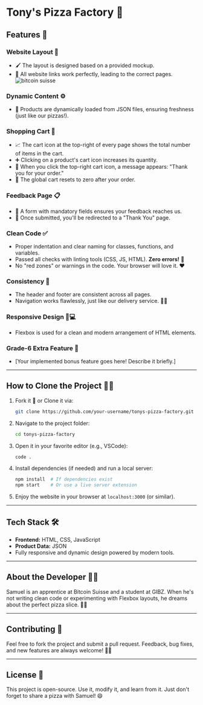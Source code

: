 # Tony's Pizza Factory 🍕

## Features 🌟

### Website Layout 🎨
- 🖌️ The layout is designed based on a provided mockup.
- 🔗 All website links work perfectly, leading to the correct pages.
![bitcoin suisse](https://github.com/user-attachments/assets/980e9d5a-8a53-4d85-89eb-4ccb6e121183)

### Dynamic Content ⚙️
- 🍕 Products are dynamically loaded from JSON files, ensuring freshness (just like our pizzas!).

### Shopping Cart 🛒
- 📈 The cart icon at the top-right of every page shows the total number of items in the cart.
- ➕ Clicking on a product's cart icon increases its quantity.
- 📝 When you click the top-right cart icon, a message appears: "Thank you for your order."
- 🧹 The global cart resets to zero after your order.

### Feedback Page 📋
- 🤔 A form with mandatory fields ensures your feedback reaches us.
- 🥳 Once submitted, you'll be redirected to a "Thank You" page.

### Clean Code ✅
- Proper indentation and clear naming for classes, functions, and variables.
- Passed all checks with linting tools (CSS, JS, HTML). **Zero errors!** 🎉
- No "red zones" or warnings in the code. Your browser will love it. ❤️

### Consistency 🔄
- The header and footer are consistent across all pages.
- Navigation works flawlessly, just like our delivery service. 🚗💨

### Responsive Design 📱💻
- Flexbox is used for a clean and modern arrangement of HTML elements.

### Grade-6 Extra Feature 🥇
- [Your implemented bonus feature goes here! Describe it briefly.]

---

## How to Clone the Project 🧑‍💻

1. Fork it 🍴 or Clone it via:
   ```bash
   git clone https://github.com/your-username/tonys-pizza-factory.git
   ```

2. Navigate to the project folder:
   ```bash
   cd tonys-pizza-factory
   ```

3. Open it in your favorite editor (e.g., VSCode):
   ```bash
   code .
   ```

4. Install dependencies (if needed) and run a local server:
   ```bash
   npm install  # If dependencies exist
   npm start    # Or use a live server extension
   ```

5. Enjoy the website in your browser at `localhost:3000` (or similar).

---

## Tech Stack 🛠️
- **Frontend:** HTML, CSS, JavaScript
- **Product Data:** JSON
- Fully responsive and dynamic design powered by modern tools.

---

## About the Developer 👨‍💻
Samuel is an apprentice at Bitcoin Suisse and a student at GIBZ. When he's not writing clean code or experimenting with Flexbox layouts, he dreams about the perfect pizza slice. 🍕😎

---

## Contributing 🤝
Feel free to fork the project and submit a pull request. Feedback, bug fixes, and new features are always welcome! 🧑‍🍳

---

## License 📜
This project is open-source. Use it, modify it, and learn from it. Just don't forget to share a pizza with Samuel! 😄
